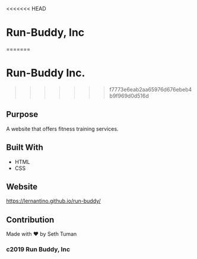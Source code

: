 <<<<<<< HEAD
# Run-Buddy, Inc
=======
# Run-Buddy Inc.
>>>>>>> f7773e6eab2aa65976d676ebeb4b9f969d0d516d

## Purpose
A website that offers fitness training services.

## Built With
* HTML
* CSS

## Website
https://lernantino.github.io/run-buddy/

## Contribution
Made with ❤️ by Seth Tuman

### c2019 Run Buddy, Inc
